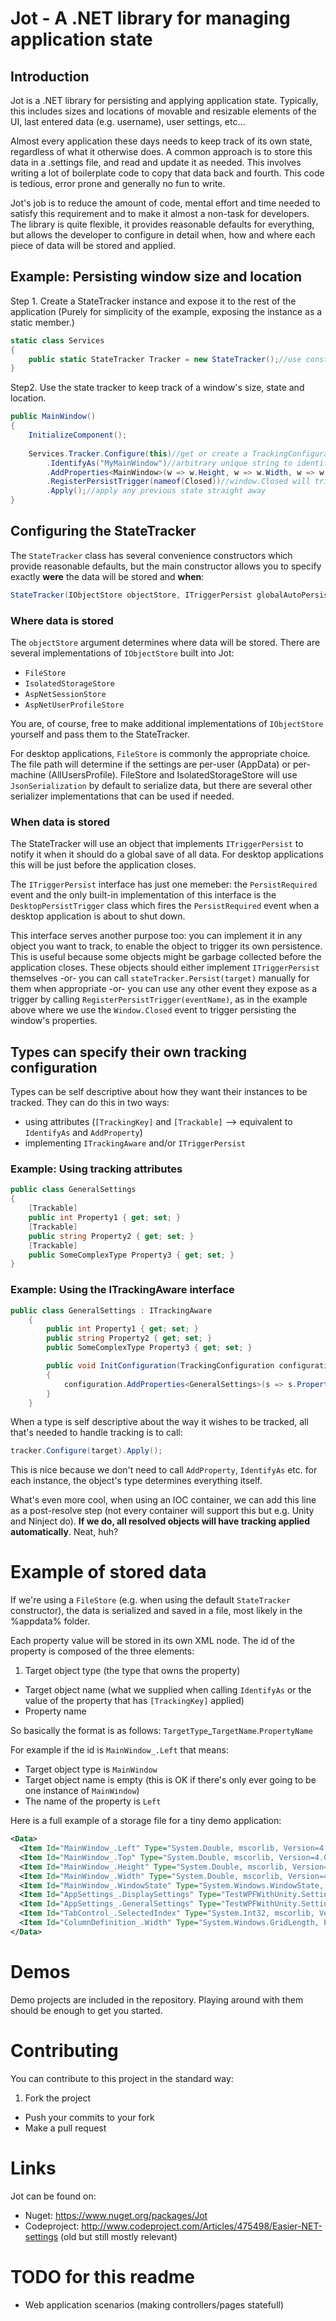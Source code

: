 # Jot - A .NET library for managing application state

## Introduction 
Jot is a .NET library for persisting and applying application state. Typically, this includes sizes and locations of movable and resizable elements of the UI, last entered data (e.g. username), user settings, etc... 

Almost every application these days needs to keep track of its own state, regardless of what it otherwise does. A common approach is to store this data in a .settings file, and read and update it as needed. This involves writing a lot of boilerplate code to copy that data back and fourth. This code is tedious, error prone and generally no fun to write.  
 
Jot's job is to reduce the amount of code, mental effort and time needed to satisfy this requirement and to make it almost a non-task for developers. The library is quite flexible, it provides reasonable defaults for everything, but allows the developer to configure in detail when, how and where each piece of data will be stored and applied.


## Example: Persisting window size and location

Step 1. Create a StateTracker instance and expose it to the rest of the application (Purely for simplicity of the example, exposing the instance as a static member.) 
``` C#
static class Services
{
    public static StateTracker Tracker = new StateTracker();//use constructor overloads to configure how data is stored
}
```
Step2. Use the state tracker to keep track of a window's size, state and location.
``` C#
public MainWindow()
{
    InitializeComponent();
    
    Services.Tracker.Configure(this)//get or create a TrackingConfiguration object for the window
        .IdentifyAs("MyMainWindow")//arbitrary unique string to identify the target object
        .AddProperties<MainWindow>(w => w.Height, w => w.Width, w => w.Left, w => w.Top, w => w.WindowState)
        .RegisterPersistTrigger(nameof(Closed))//window.Closed will trigger persisting data
        .Apply();//apply any previous state straight away
}

```

## Configuring the StateTracker

The `StateTracker` class has several convenience constructors which provide reasonable defaults, but the main constructor allows you to specify exactly **were** the data will be stored and **when**:
  
``` C#
StateTracker(IObjectStore objectStore, ITriggerPersist globalAutoPersistTrigger)
```

### Where data is stored
The `objectStore` argument determines where data will be stored. There are several implementations of `IObjectStore` built into Jot:
- `FileStore`
- `IsolatedStorageStore`
- `AspNetSessionStore`
- `AspNetUserProfileStore `

You are, of course, free to make additional implementations of `IObjectStore` yourself and pass them to the StateTracker. 

For desktop applications, `FileStore` is commonly the appropriate choice. The file path will determine if the settings are per-user (AppData) or per-machine (AllUsersProfile). FileStore and IsolatedStorageStore will use `JsonSerialization` by default to serialize data, but there are several other serializer implementations that can be used if needed.

### When data is stored
The StateTracker will use an object that implements `ITriggerPersist` to notify it when it should do a global save of all data. For desktop applications this will be just before the application closes. 

The `ITriggerPersist` interface has just one memeber: the `PersistRequired` event and the only built-in implementation of this interface is the `DesktopPersistTrigger` class which fires the `PersistRequired` event when a desktop application is about to shut down. 

This interface serves another purpose too: you can implement it in any object you want to track, to enable the object to trigger its own persistence. This is useful because some objects might be garbage collected before the application closes. These objects should either implement `ITriggerPersist` themselves -or- you can call `stateTracker.Persist(target)` manually for them when appropriate -or- you can use any other event they expose as a trigger by calling `RegisterPersistTrigger(eventName)`, as in the example above where we use the `Window.Closed` event to trigger persisting the window's properties.      

## Types can specify their own tracking configuration 
Types can be self descriptive about how they want their instances to be tracked. They can do this in two ways: 
- using attributes (`[TrackingKey]` and `[Trackable]` --> equivalent to `IdentifyAs` and `AddProperty`)
- implementing `ITrackingAware` and/or `ITriggerPersist`

### Example: Using tracking attributes

``` C#
public class GeneralSettings
{
	[Trackable]
    public int Property1 { get; set; }
	[Trackable]
	public string Property2 { get; set; }
	[Trackable]
	public SomeComplexType Property3 { get; set; }
}
```

### Example: Using the ITrackingAware interface
``` C#
public class GeneralSettings : ITrackingAware
	{
		public int Property1 { get; set; }
		public string Property2 { get; set; }
		public SomeComplexType Property3 { get; set; }

		public void InitConfiguration(TrackingConfiguration configuration)
		{
			configuration.AddProperties<GeneralSettings>(s => s.Property1, s => s.Property2, s => s.Property3);
		}
	}
```

When a type is self descriptive about the way it wishes to be tracked, all that's needed to handle tracking is to call: 

``` C#
tracker.Configure(target).Apply();
```

This is nice because we don't need to call `AddProperty`, `IdentifyAs` etc. for each instance, the object's type determines everything itself. 

What's even more cool, when using an IOC container, we can add this line as a post-resolve step (not every container will support this but e.g. Unity and Ninject do). **If we do, all resolved objects will have tracking applied automatically**. Neat, huh?

# Example of stored data

If we're using a `FileStore` (e.g. when using the default `StateTracker` constructor), the data is serialized and saved in a file, most likely in the %appdata% folder. 

Each property value will be stored in its own XML node. The id of the property is composed of the three elements:

1. Target object type (the type that owns the property)
- Target object name (what we supplied when calling `IdentifyAs` or the value of the property that has `[TrackingKey]` applied)
- Property name  

So basically the format is as follows: `TargetType`_`TargetName`.`PropertyName`

For example if the id is `MainWindow_.Left` that means:
- Target object type is `MainWindow`
- Target object name is empty (this is OK if there's only ever going to be one instance of `MainWindow`)
- The name of the property is `Left` 

Here is a full example of a storage file for a tiny demo application:

``` XML
<Data>
  <Item Id="MainWindow_.Left" Type="System.Double, mscorlib, Version=4.0.0.0, Culture=neutral, PublicKeyToken=b77a5c561934e089">760.0</Item>
  <Item Id="MainWindow_.Top" Type="System.Double, mscorlib, Version=4.0.0.0, Culture=neutral, PublicKeyToken=b77a5c561934e089">368.0</Item>
  <Item Id="MainWindow_.Height" Type="System.Double, mscorlib, Version=4.0.0.0, Culture=neutral, PublicKeyToken=b77a5c561934e089">583.0</Item>
  <Item Id="MainWindow_.Width" Type="System.Double, mscorlib, Version=4.0.0.0, Culture=neutral, PublicKeyToken=b77a5c561934e089">729.0</Item>
  <Item Id="MainWindow_.WindowState" Type="System.Windows.WindowState, PresentationFramework, Version=4.0.0.0, Culture=neutral, PublicKeyToken=31bf3856ad364e35">0</Item>
  <Item Id="AppSettings_.DisplaySettings" Type="TestWPFWithUnity.Settings.DisplaySettings, TestWPFWithUnity, Version=1.0.0.0, Culture=neutral, PublicKeyToken=null">{"Font":"Corbel","FontSize":125.0}</Item>
  <Item Id="AppSettings_.GeneralSettings" Type="TestWPFWithUnity.Settings.GeneralSettings, TestWPFWithUnity, Version=1.0.0.0, Culture=neutral, PublicKeyToken=null">{"Property1":123,"Property2":"test string","Property3":true}</Item>
  <Item Id="TabControl_.SelectedIndex" Type="System.Int32, mscorlib, Version=4.0.0.0, Culture=neutral, PublicKeyToken=b77a5c561934e089">1</Item>
  <Item Id="ColumnDefinition_.Width" Type="System.Windows.GridLength, PresentationFramework, Version=4.0.0.0, Culture=neutral, PublicKeyToken=31bf3856ad364e35">"Auto"</Item>
</Data>
```

# Demos

Demo projects are included in the repository. Playing around with them should be enough to get you started. 

# Contributing

You can contribute to this project in the standard way:

1. Fork the project
- Push your commits to your fork
- Make a pull request

# Links

Jot can be found on:
- Nuget: https://www.nuget.org/packages/Jot
- Codeproject: http://www.codeproject.com/Articles/475498/Easier-NET-settings (old but still mostly relevant) 


# TODO for this readme
- Web application scenarios (making controllers/pages statefull)
